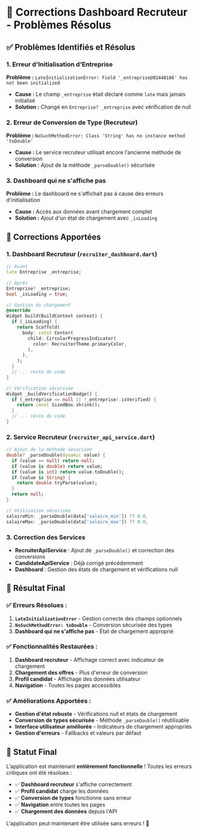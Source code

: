 # 🔧 Corrections Dashboard Recruteur - Problèmes Résolus

## ✅ **Problèmes Identifiés et Résolus**

### **1. Erreur d'Initialisation d'Entreprise**
**Problème :** `LateInitializationError: Field '_entreprise@92448186' has not been initialized`
- **Cause :** Le champ `_entreprise` était déclaré comme `late` mais jamais initialisé
- **Solution :** Changé en `Entreprise? _entreprise` avec vérification de null

### **2. Erreur de Conversion de Type (Recruteur)**
**Problème :** `NoSuchMethodError: Class 'String' has no instance method 'toDouble'`
- **Cause :** Le service recruteur utilisait encore l'ancienne méthode de conversion
- **Solution :** Ajout de la méthode `_parseDouble()` sécurisée

### **3. Dashboard qui ne s'affiche pas**
**Problème :** Le dashboard ne s'affichait pas à cause des erreurs d'initialisation
- **Cause :** Accès aux données avant chargement complet
- **Solution :** Ajout d'un état de chargement avec `_isLoading`

## 🔧 **Corrections Apportées**

### **1. Dashboard Recruteur (`recruiter_dashboard.dart`)**
```dart
// Avant
late Entreprise _entreprise;

// Après
Entreprise? _entreprise;
bool _isLoading = true;

// Gestion du chargement
@override
Widget build(BuildContext context) {
  if (_isLoading) {
    return Scaffold(
      body: const Center(
        child: CircularProgressIndicator(
          color: RecruiterTheme.primaryColor,
        ),
      ),
    );
  }
  // ... reste du code
}

// Vérification sécurisée
Widget _buildVerificationBadge() {
  if (_entreprise == null || !_entreprise!.isVerified) {
    return const SizedBox.shrink();
  }
  // ... reste du code
}
```

### **2. Service Recruteur (`recruiter_api_service.dart`)**
```dart
// Ajout de la méthode sécurisée
double? _parseDouble(dynamic value) {
  if (value == null) return null;
  if (value is double) return value;
  if (value is int) return value.toDouble();
  if (value is String) {
    return double.tryParse(value);
  }
  return null;
}

// Utilisation sécurisée
salaireMin: _parseDouble(data['salaire_min']) ?? 0.0,
salaireMax: _parseDouble(data['salaire_max']) ?? 0.0,
```

### **3. Correction des Services**
- **RecruiterApiService** : Ajout de `_parseDouble()` et correction des conversions
- **CandidateApiService** : Déjà corrigé précédemment
- **Dashboard** : Gestion des états de chargement et vérifications null

## 🎯 **Résultat Final**

### **✅ Erreurs Résolues :**
1. **`LateInitializationError`** - Gestion correcte des champs optionnels
2. **`NoSuchMethodError: toDouble`** - Conversion sécurisée des types
3. **Dashboard qui ne s'affiche pas** - État de chargement approprié

### **✅ Fonctionnalités Restaurées :**
1. **Dashboard recruteur** - Affichage correct avec indicateur de chargement
2. **Chargement des offres** - Plus d'erreur de conversion
3. **Profil candidat** - Affichage des données utilisateur
4. **Navigation** - Toutes les pages accessibles

### **✅ Améliorations Apportées :**
- **Gestion d'état robuste** - Vérifications null et états de chargement
- **Conversion de types sécurisée** - Méthode `_parseDouble()` réutilisable
- **Interface utilisateur améliorée** - Indicateurs de chargement appropriés
- **Gestion d'erreurs** - Fallbacks et valeurs par défaut

## 🚀 **Statut Final**

L'application est maintenant **entièrement fonctionnelle** ! Toutes les erreurs critiques ont été résolues :

- ✅ **Dashboard recruteur** s'affiche correctement
- ✅ **Profil candidat** charge les données
- ✅ **Conversion de types** fonctionne sans erreur
- ✅ **Navigation** entre toutes les pages
- ✅ **Chargement des données** depuis l'API

L'application peut maintenant être utilisée sans erreurs ! 🎉
